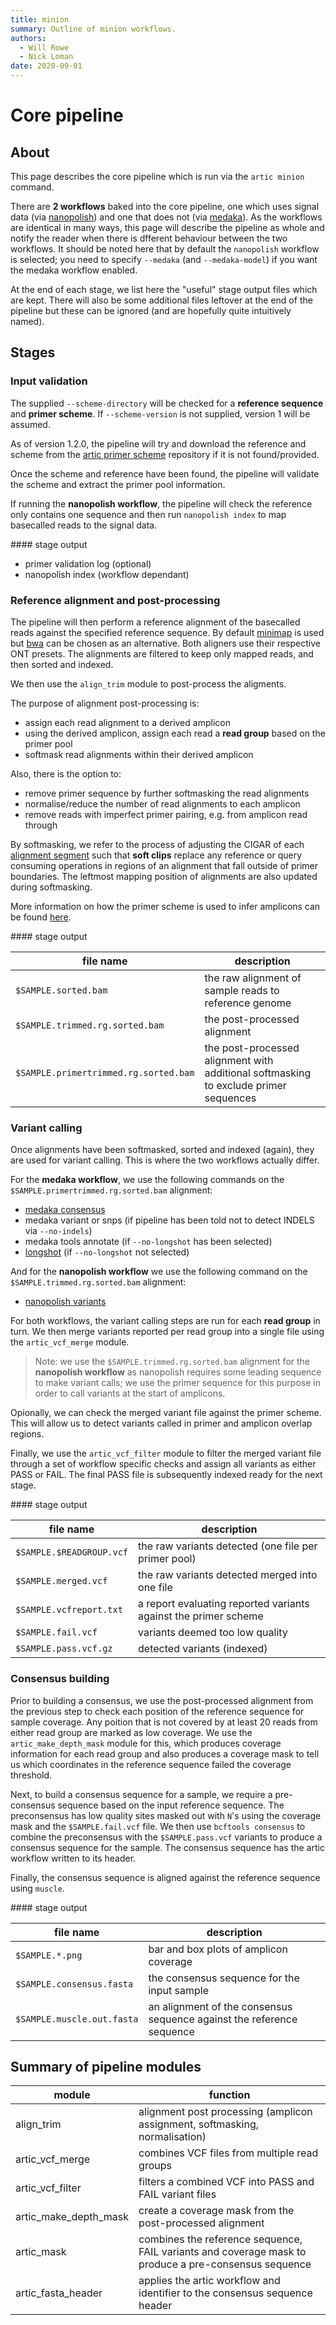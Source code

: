 ```yaml
---
title: minion
summary: Outline of minion workflows.
authors:
  - Will Rowe
  - Nick Loman
date: 2020-09-01
---
```


# Core pipeline

## About

This page describes the core pipeline which is run via the `artic minion` command.

There are **2 workflows** baked into the core pipeline, one which uses signal data (via [nanopolish](https://github.com/jts/nanopolish)) and one that does not (via [medaka](https://github.com/nanoporetech/medaka)). As the workflows are identical in many ways, this page will describe the pipeline as whole and notify the reader when there is dfferent behaviour between the two workflows.
It should be noted here that by default the `nanopolish` workflow is selected; you need to specify `--medaka` (and `--medaka-model`) if you want the medaka workflow enabled.

At the end of each stage, we list here the "useful" stage output files which are kept. There will also be some additional files leftover at the end of the pipeline but these can be ignored (and are hopefully quite intuitively named).

## Stages

### Input validation

The supplied `--scheme-directory` will be checked for a **reference sequence** and **primer scheme**. If `--scheme-version` is not supplied, version 1 will be assumed.

As of version 1.2.0, the pipeline will try and download the reference and scheme from the [artic primer scheme](https://github.com/artic-network/primer-schemes) repository if it is not found/provided.

Once the scheme and reference have been found, the pipeline will validate the scheme and extract the primer pool information.

If running the **nanopolish workflow**, the pipeline will check the reference only contains one sequence and then run `nanopolish index` to map basecalled reads to the signal data.

#### stage output

- primer validation log (optional)
- nanopolish index (workflow dependant)

### Reference alignment and post-processing

The pipeline will then perform a reference alignment of the basecalled reads against the specified reference sequence. By default [minimap](https://github.com/lh3/minimap2) is used but [bwa](https://github.com/lh3/bwa) can be chosen as an alternative. Both aligners use their respective ONT presets. The alignments are filtered to keep only mapped reads, and then sorted and indexed.

We then use the `align_trim` module to post-process the aligments.

The purpose of alignment post-processing is:

- assign each read alignment to a derived amplicon
- using the derived amplicon, assign each read a **read group** based on the primer pool
- softmask read alignments within their derived amplicon

Also, there is the option to:

- remove primer sequence by further softmasking the read alignments
- normalise/reduce the number of read alignments to each amplicon
- remove reads with imperfect primer pairing, e.g. from amplicon read through

By softmasking, we refer to the process of adjusting the CIGAR of each [alignment segment](https://samtools.github.io/hts-specs/SAMv1.pdf) such that **soft clips** replace any reference or query consuming operations in regions of an alignment that fall outside of primer boundaries. The leftmost mapping position of alignments are also updated during softmasking.

More information on how the primer scheme is used to infer amplicons can be found [here](./primer-schemes.md#querying-schemes).

#### stage output

| file name                             | description                                                                          |
| ------------------------------------- | ------------------------------------------------------------------------------------ |
| `$SAMPLE.sorted.bam`                  | the raw alignment of sample reads to reference genome                                |
| `$SAMPLE.trimmed.rg.sorted.bam`       | the post-processed alignment                                                         |
| `$SAMPLE.primertrimmed.rg.sorted.bam` | the post-processed alignment with additional softmasking to exclude primer sequences |

### Variant calling

Once alignments have been softmasked, sorted and indexed (again), they are used for variant calling. This is where the two workflows actually differ.

For the **medaka workflow**, we use the following commands on the `$SAMPLE.primertrimmed.rg.sorted.bam` alignment:

- [medaka consensus](https://github.com/nanoporetech/medaka)
- medaka variant or snps (if pipeline has been told not to detect INDELS via `--no-indels`)
- medaka tools annotate (if `--no-longshot` has been selected)
- [longshot](https://github.com/pjedge/longshot) (if `--no-longshot` not selected)

And for the **nanopolish workflow** we use the following command on the `$SAMPLE.trimmed.rg.sorted.bam` alignment:

- [nanopolish variants](https://github.com/jts/nanopolish)

For both workflows, the variant calling steps are run for each **read group** in turn. We then merge variants reported per read group into a single file using the `artic_vcf_merge` module.

> Note: we use the `$SAMPLE.trimmed.rg.sorted.bam` alignment for the **nanopolish workflow** as nanopolish requires some leading sequence to make variant calls; we use the primer sequence for this purpose in order to call variants at the start of amplicons.

Opionally, we can check the merged variant file against the primer scheme. This will allow us to detect variants called in primer and amplicon overlap regions.

Finally, we use the `artic_vcf_filter` module to filter the merged variant file through a set of workflow specific checks and assign all variants as either PASS or FAIL. The final PASS file is subsequently indexed ready for the next stage.

#### stage output

| file name                | description                                                     |
| ------------------------ | --------------------------------------------------------------- |
| `$SAMPLE.$READGROUP.vcf` | the raw variants detected (one file per primer pool)            |
| `$SAMPLE.merged.vcf`     | the raw variants detected merged into one file                  |
| `$SAMPLE.vcfreport.txt`  | a report evaluating reported variants against the primer scheme |
| `$SAMPLE.fail.vcf`       | variants deemed too low quality                                 |
| `$SAMPLE.pass.vcf.gz`    | detected variants (indexed)                                     |

### Consensus building

Prior to building a consensus, we use the post-processed alignment from the previous step to check each position of the reference sequence for sample coverage. Any poition that is not covered by at least 20 reads from either read group are marked as low coverage. We use the `artic_make_depth_mask` module for this, which produces coverage information for each read group and also produces a coverage mask to tell us which coordinates in the reference sequence failed the coverage threshold.

Next, to build a consensus sequence for a sample, we require a pre-consensus sequence based on the input reference sequence. The preconsensus has low quality sites masked out with `N`'s using the coverage mask and the `$SAMPLE.fail.vcf` file. We then use `bcftools consensus` to combine the preconsensus with the `$SAMPLE.pass.vcf` variants to produce a consensus sequence for the sample. The consensus sequence has the artic workflow written to its header.

Finally, the consensus sequence is aligned against the reference sequence using `muscle`.

#### stage output

| file name                  | description                                                           |
| -------------------------- | --------------------------------------------------------------------- |
| `$SAMPLE.*.png`            | bar and box plots of amplicon coverage                                |
| `$SAMPLE.consensus.fasta`  | the consensus sequence for the input sample                           |
| `$SAMPLE.muscle.out.fasta` | an alignment of the consensus sequence against the reference sequence |

## Summary of pipeline modules

| module                    | function                                                                                             |
| ------------------------- | ---------------------------------------------------------------------------------------------------- |
| align_trim                | alignment post processing (amplicon assignment, softmasking, normalisation)                          |
| artic_vcf_merge           | combines VCF files from multiple read groups                                                         |
| artic_vcf_filter          | filters a combined VCF into PASS and FAIL variant files                                              |
| artic_make_depth_mask     | create a coverage mask from the post-processed alignment                                             |
| artic_mask                | combines the reference sequence, FAIL variants and coverage mask to produce a pre-consensus sequence |
| artic_fasta_header        | applies the artic workflow and identifier to the consensus sequence header                           |
